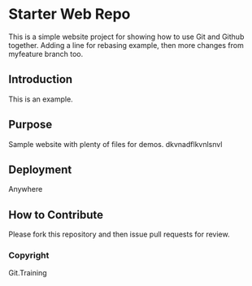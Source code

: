 # Starter Web Repo

This is a simple website project for showing how to use Git and Github together. Adding a line for rebasing example, then more changes from myfeature branch too.

## Introduction
This is an example.
## Purpose

Sample website with plenty of files for demos. dkvnadflkvnlsnvl

## Deployment
Anywhere
## How to Contribute

Please fork this repository and then issue pull requests for review.

### Copyright
Git.Training